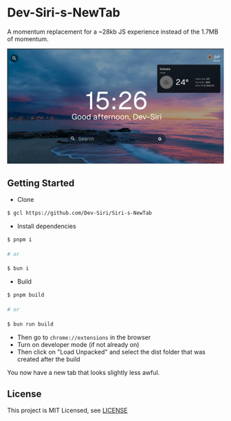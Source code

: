 # Dev-Siri-s-NewTab

A momentum replacement for a ~28kb JS experience instead of the 1.7MB of momentum.

![Extension NewTab Image](images/extension-ss-img.png)

## Getting Started

- Clone

```sh
$ gcl https://github.com/Dev-Siri/Siri-s-NewTab
```

- Install dependencies

```sh
$ pnpm i

# or

$ bun i
```

- Build

```sh
$ pnpm build

# or

$ bun run build
```

- Then go to `chrome://extensions` in the browser
- Turn on developer mode (if not already on)
- Then click on "Load Unpacked" and select the dist folder that was created after the build

You now have a new tab that looks slightly less awful.

## License

This project is MIT Licensed, see [LICENSE](LICENSE)
